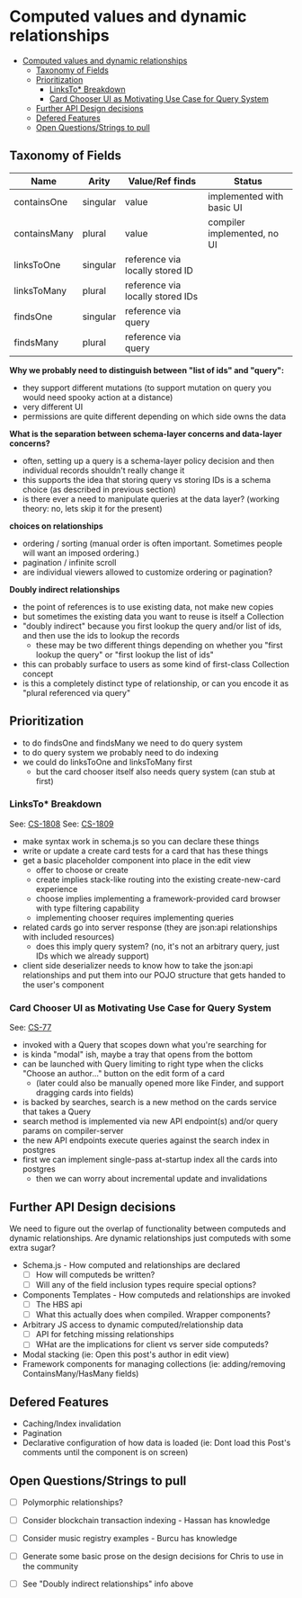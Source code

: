 # Computed values and dynamic relationships

- [Computed values and dynamic relationships](#computed-values-and-dynamic-relationships)
  - [Taxonomy of Fields](#taxonomy-of-fields)
  - [Prioritization](#prioritization)
    - [LinksTo\* Breakdown](#linksto-breakdown)
    - [Card Chooser UI as Motivating Use Case for Query System](#card-chooser-ui-as-motivating-use-case-for-query-system)
  - [Further API Design decisions](#further-api-design-decisions)
  - [Defered Features](#defered-features)
  - [Open Questions/Strings to pull](#open-questionsstrings-to-pull)

## Taxonomy of Fields

| Name         | Arity    | Value/Ref finds                  | Status                      |
| ------------ | -------- | -------------------------------- | --------------------------- |
| containsOne  | singular | value                            | implemented with basic UI   |
| containsMany | plural   | value                            | compiler implemented, no UI |
| linksToOne   | singular | reference via locally stored ID  |                             |
| linksToMany  | plural   | reference via locally stored IDs |                             |
| findsOne     | singular | reference via query              |                             |
| findsMany    | plural   | reference via query              |                             |

**Why we probably need to distinguish between "list of ids" and "query":**

- they support different mutations (to support mutation on query you would need spooky action at a distance)
- very different UI
- permissions are quite different depending on which side owns the data

**What is the separation between schema-layer concerns and data-layer concerns?**

- often, setting up a query is a schema-layer policy decision and then individual records shouldn't really change it
- this supports the idea that storing query vs storing IDs is a schema choice (as described in previous section)
- is there ever a need to manipulate queries at the data layer? (working theory: no, lets skip it for the present)

**choices on relationships**

- ordering / sorting (manual order is often important. Sometimes people will want an imposed ordering.)
- pagination / infinite scroll
- are individual viewers allowed to customize ordering or pagination?

**Doubly indirect relationships**

- the point of references is to use existing data, not make new copies
- but sometimes the existing data you want to reuse is itself a Collection
- "doubly indirect" because you first lookup the query and/or list of ids, and then use the ids to lookup the records
  - these may be two different things depending on whether you "first lookup the query" or "first lookup the list of ids"
- this can probably surface to users as some kind of first-class Collection concept
- is this a completely distinct type of relationship, or can you encode it as "plural referenced via query"

## Prioritization

- to do findsOne and findsMany we need to do query system
- to do query system we probably need to do indexing
- we could do linksToOne and linksToMany first
  - but the card chooser itself also needs query system (can stub at first)

### LinksTo\* Breakdown

See: [CS-1808](https://linear.app/cardstack/issue/CS-1808/linkstoone-fields)
See: [CS-1809](https://linear.app/cardstack/issue/CS-1809/linkstoone-fields)

- make syntax work in schema.js so you can declare these things
- write or update a create card tests for a card that has these things
- get a basic placeholder component into place in the edit view
  - offer to choose or create
  - create implies stack-like routing into the existing create-new-card experience
  - choose implies implementing a framework-provided card browser with type filtering capability
  - implementing chooser requires implementing queries
- related cards go into server response (they are json:api relationships with included resources)
  - does this imply query system? (no, it's not an arbitrary query, just IDs which we already support)
- client side deserializer needs to know how to take the json:api relationships and put them into our POJO structure that gets handed to the user's component

### Card Chooser UI as Motivating Use Case for Query System

See: [CS-77](https://linear.app/cardstack/issue/CS-77/basic-card-chooser)

- invoked with a Query that scopes down what you're searching for
- is kinda "modal" ish, maybe a tray that opens from the bottom
- can be launched with Query limiting to right type when the clicks "Choose an
  author..." button on the edit form of a card
  - (later could also be manually opened more like Finder, and support dragging cards into fields)
- is backed by searches, search is a new method on the cards service that takes a Query
- search method is implemented via new API endpoint(s) and/or query params on compiler-server
- the new API endpoints execute queries against the search index in postgres
- first we can implement single-pass at-startup index all the cards into postgres
  - then we can worry about incremental update and invalidations

## Further API Design decisions

We need to figure out the overlap of functionality between computeds and dynamic relationships. Are dynamic relationships just computeds with some extra sugar?

* Schema.js - How computed and relationships are declared
  - [ ] How will computeds be written?
  - [ ] Will any of the field inclusion types require special options?
* Components Templates - How computeds and relationships are invoked
  - [ ] The HBS api
  - [ ] What this actually does when compiled. Wrapper components?
* Arbitrary JS access to dynamic computed/relationship data
  - [ ] API for fetching missing relationships
  - [ ] WHat are the implications for client vs server side computeds?
* Modal stacking (ie: Open this post's author in edit view)
* Framework components for managing collections (ie: adding/removing ContainsMany/HasMany fields)
## Defered Features

- Caching/Index invalidation
- Pagination
- Declarative configuration of how data is loaded (ie: Dont load this Post's comments until the component is on screen)

## Open Questions/Strings to pull
- [ ] Polymorphic relationships?
- [ ] Consider blockchain transaction indexing - Hassan has knowledge
- [ ] Consider music registry examples - Burcu has knowledge
- [ ] Generate some basic prose on the design decisions for Chris to use in the community
- [ ] See "Doubly indirect relationships" info above

